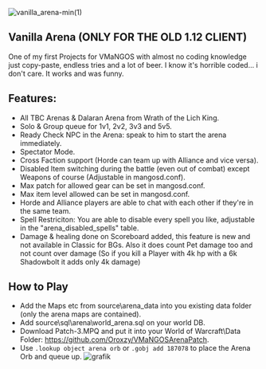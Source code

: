 
![vanilla_arena-min(1)](https://user-images.githubusercontent.com/357606/210062280-297a049b-0ece-4873-a943-2be9aec5b72a.png)


## Vanilla Arena (ONLY FOR THE OLD 1.12 CLIENT)
One of my first Projects for VMaNGOS with almost no coding knowledge just copy-paste, endless tries and a lot of beer.
I know it's horrible coded... i don't care. It works and was funny.

## Features:

- All TBC Arenas & Dalaran Arena from Wrath of the Lich King.
- Solo & Group queue for 1v1, 2v2, 3v3 and 5v5.
- Ready Check NPC in the Arena: speak to him to start the arena immediately.
- Spectator Mode.
- Cross Faction support (Horde can team up with Alliance and vice versa).
- Disabled Item switching during the battle (even out of combat) except Weapons of course (Adjustable in mangosd.conf).
- Max patch for allowed gear can be set in mangosd.conf.
- Max item level allowed can be set in mangosd.conf.
- Horde and Alliance players are able to chat with each other if they're in the same team.
- Spell Restriciton: You are able to disable every spell you like, adjustable in the "arena_disabled_spells" table.
- Damage & healing done on Scoreboard added, this feature is new and not available in Classic for BGs. Also it does count Pet damage too and not count over damage (So if you kill a Player with 4k hp with a 6k Shadowbolt it adds only 4k damage)

## How to Play

- Add the Maps etc from source\arena_data into you existing data folder (only the arena maps are contained).
- Add source\sql\arena\world_arena.sql on your world DB.
- Download Patch-3.MPQ and put it into your World of Warcraft\Data Folder: https://github.com/Oroxzy/VMaNGOSArenaPatch.
- Use `.lookup object arena orb` or `.gobj add 187078` to place the Arena Orb and queue up.
![grafik](https://user-images.githubusercontent.com/357606/208283756-fcb72a8e-41e5-4f85-b2b4-9f3f527ab85c.png)

